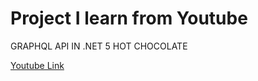 # Project I learn from Youtube

GRAPHQL API IN .NET 5 HOT CHOCOLATE

[Youtube Link](https://www.youtube.com/watch?v=iOQ74eYU2U4&list=PLA8ZIAm2I03g9z705U3KWJjTv0Nccw9pj "GRAPHQL API IN .NET w/ HOT CHOCOLATE")

